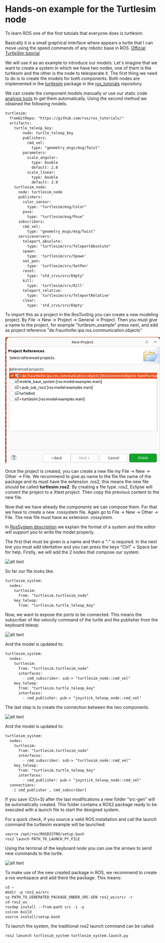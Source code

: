 # Hands-on example for the Turtlesim node

To learn ROS one of the first tutoials that everyone does is turtlesim.

Basically it is a small graphical interface where appears a turtle that I can move using the speed commands of any robotic base in ROS. [Official TurtleSim tutorial](https://docs.ros.org/en/foxy/Tutorials/Beginner-CLI-Tools/Introducing-Turtlesim/Introducing-Turtlesim.html)

We will use it as an example to introduce our models. Let's imagine that we want to create a system in which we have two nodes, one of them is the turtlesim and the other is the node to teleoperate it.
The first thing we need to do is to create the models for both components. Both nodes are implemented in the [turtlesim](https://github.com/ros/ros_tutorials/tree/humble/turtlesim) package in the [ros_tutorials](https://github.com/ros/ros_tutorials/tree/humble) repository.

We can create the component models manually or use our static code [analysis tools](https://github.com/ipa320/ros-model-extractors) to get them automatically. Using the second method we obtained the following models.

```
turtlesim:
  fromGitRepo: "https://github.com/ros/ros_tutorials/"
  artifacts:
    turtle_teleop_key:
        node: turtle_teleop_key
        publishers:
          cmd_vel:
            type: "geometry_msgs/msg/Twist"
        parameters:
          scale_angular:
            type: Double
            default: 2.0
          scale_linear:
            type: Double
            default: 2.0
    turtlesim_node:
      node: turtlesim_node
      publishers:
        color_sensor:
          type: "turtlesim/msg/Color"
        pose:
          type: "turtlesim/msg/Pose"
      subscribers:
        cmd_vel:
          type: "geometry_msgs/msg/Twist"
      serviceservers:
        teleport_absolute:
          type: "turtlesim/srv/TeleportAbsolute"
        spawn:
          type: 'turtlesim/srv/Spawn'
        set_pen:
          type: 'turtlesim/srv/SetPen'
        reset:
          type: "std_srvs/srv/Empty"
        kill:
          type: 'turtlesim/srv/Kill'
        teleport_relative:
          type: 'turtlesim/srv/TeleportRelative'
        clear:
          type: 'std_srvs/srv/Empty'
```

To import this as a project in the RosTooling you can create a new modeling project. By File -> New -> Project -> General -> Project. Then you must give a name to the project, for example "turtlesim_example" press next, and add as project reference "de.fraunhofer.ipa.ros.communication.objects"

![alt text](images/turtlesim_tutorial_refproject.png)

Once the project is created, you can create a new file my File -> New -> Other -> File. We recommend to give as name to the file the name of the package and its must have the extension .ros2, this means the new file should be called **turtlesim.ros2**. By creating a file type .ros2, Eclipse will convert the project to a Xtext project. Then copy the previous content to the new file.

Now that we have already the components we can compose them. For that we have to create a new .rossystem file. Again go to File -> New -> Other -> File. The new file must have as extension .rossystem.

In [RosSystem description](RosSystemModelDescription.md) we explain the format of a system and the editor will support you to write the model properly.

The first that must be given is a name and then a ":" is required. In the next line you must add identation and you can press the keys "Ctrl" + Space bar for help. 
Firstly, we will add the 2 nodes that compose our system.

![alt text](images/turtlesim_tutorial1.gif)

So far our file looks like:
```
turtlesim_system:
  nodes:
    turtlesim:
      from: "turtlesim.turtlesim_node"
    key_teleop:
      from: "turtlesim.turtle_teleop_key"
```

Now, we want to expose the ports to be connected. This means the subscriber of the velocity command of the turtle and the publisher from the keyboard teleop:

![alt text](images/turtlesim_tutorial2.gif)

And the model is updated to:
```
turtlesim_system:
  nodes:
    turtlesim:
      from: "turtlesim.turtlesim_node"
      interfaces:
        - cmd_subscriber: sub-> "turtlesim_node::cmd_vel"
    key_teleop:
      from: "turtlesim.turtle_teleop_key"
      interfaces:
        - cmd_publisher: pub-> "joystick_teleop_node::cmd_vel"
```
The last step is to create the connection between the two components.

![alt text](images/turtlesim_tutorial3.gif)

And the model is updated to:
```
turtlesim_system:
  nodes:
    turtlesim:
      from: "turtlesim.turtlesim_node"
      interfaces:
        - cmd_subscriber: sub-> "turtlesim_node::cmd_vel"
    key_teleop:
      from: "turtlesim.turtle_teleop_key"
      interfaces:
        - cmd_publisher: pub-> "joystick_teleop_node::cmd_vel"
  connections:
   -[ cmd_publisher , cmd_subscriber]
```

If you save (Ctrl+S) after the last modifications a new folder "src-gen" will be automatically created. This folder contains a ROS2 package ready to be executed with a launch file to start the designed system.

For a quick check, if you source a valid ROS installation and call the launch command the turtlesim example will be launched:

```
source /opt/ros/ROSDISTRO/setup.bash
ros2 launch PATH_TO_LAUNCH_PY_FILE
```

Using the terminal of the keyboard node you can use the arrows to send new commands to the turtle. 

![alt text](images/turtlesim_tutorial4.gif)


To make use of the new created package in ROS, we recommend to create a ros workspace and add there the package. This means:

```
cd ~
mkdir -p ros2_ws/src
cp PATH_TO_GENERATED_PACKAGE_UNDER_SRC-GEN ros2_ws/src/ -r
cd ros2_ws
rosdep install --from-path src -i -y
colcon build
source install/setup.bash
```

To launch the system, the traditional ros2 launch command can be called:

```
ros2 lanunch turtlesim_system turtlesim_system.launch.py
```

